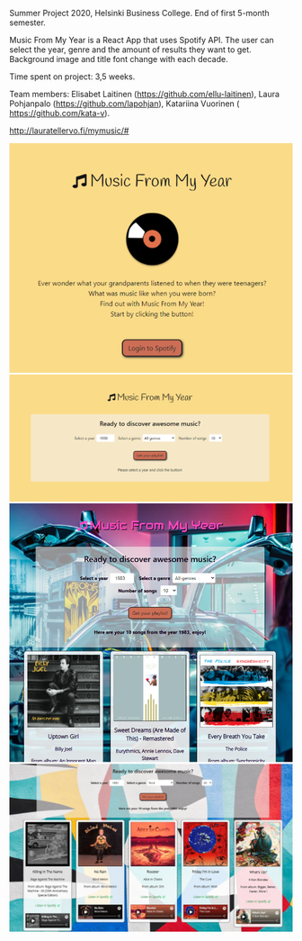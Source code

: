 Summer Project 2020, Helsinki Business College. End of first 5-month semester.

Music From My Year is a React App that uses Spotify API. The user can select the year, genre and the amount of results they want to get. Background image and title font change with each decade.

Time spent on project: 3,5 weeks.

Team members: Elisabet Laitinen (https://github.com/ellu-laitinen), Laura Pohjanpalo (https://github.com/lapohjan), Katariina Vuorinen ( https://github.com/kata-v).

http://lauratellervo.fi/mymusic/#

![Landing page](my-music1.png)
![First search view](my-music2.png)
![Results view, example 1](my-music3.png)
![Results view, example 2](my-music4.png)
